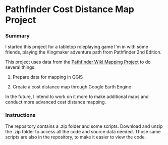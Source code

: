 # Pathfinder Cost Distance Map Project

### Summary

I started this project for a tabletop roleplaying game I'm in with some friends, playing the Kingmaker adventure path from Pathfinder 2nd Edition.

This project uses data from the [Pathfinder Wiki Mapping Project](https://github.com/pf-wikis/mapping) to do several things:

1) Prepare data for mapping in QGIS

2) Create a cost distance map through Google Earth Engine

In the future, I intend to work on it more to make additional maps and conduct more advanced cost distance mapping.

### Instructions

The repository contains a .zip folder and some scripts. Download and unzip the .zip folder to access all the code and source data needed. Those same scripts are also in the repository, to make it easier to view the code.
